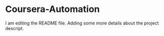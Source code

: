 # Coursera-Automation

I am editing the README file. Adding some more details about the project descript. 
